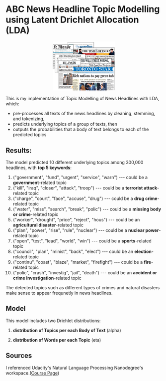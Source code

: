 # ABC News Headline Topic Modelling using Latent Drichlet Allocation (LDA)

<p align="center"><img src="images/news.png", width = 40%></p>

This is my implementation of Topic Modelling of News Headlines with LDA, which:


* pre-processes all texts of the news headlines by cleaning, stemming, and tokenizing,
* predicts underlying topics of a group of texts, then
* outputs the probabilities that a body of text belongs to each of the predicted topics


## Results:
The model predicted 10 different underlying topics among 300,000 headlines, with **top 5 keywords**:

1. ("government", "fund", "urgent", "service", "warn") --- could be a **government**-related topic
2. ("kill", "iraq", "closer", "attack", "troop") --- could be a **terrorist attack**-related topic
3. ("charge", "court", "face", "accuse", "drug") --- could be a **drug crime**-related topic
4. ("water", "miss", "search", "break", "polic") --- could be a **missing body or crime**-related topic
5. ("worker", "drought", "price", "reject", "hous") --- could be an **agricultural disaster**-related topic
6. ("plan", "power", "rise", "rule", "nuclear") --- could be a **nuclear power**-related topic
7. ("open", "test", "lead", "world", "win") --- could be a **sports**-related topic
8. ("council", "plan", "minist", "back", "elect") --- could be an **election**-related topic
9. ("continu", "coast", "blaze", "market", "firefight") --- could be a **fire**-related topic
10. ("polic", "crash", "investig", "jail", "death") --- could be an **accident or crime investigation**-related topic

The detected topics such as different types of crimes and natural disasters make sense to appear frequnetly in news headlines.



## Model

This model includes two Drichlet distributions:


1. **distribution of Topics per each Body of Text** (alpha)

2. **distribution of Words per each Topic** (eta)



## Sources

I referenced Udacity's Natural Language Processing Nanodegree's workspace.([Course Page](https://www.udacity.com/course/natural-language-processing-nanodegree--nd892))

